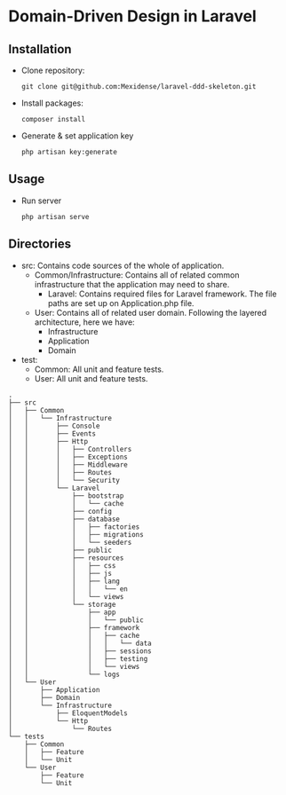 # Domain-Driven Design in Laravel

## Installation

- Clone repository:
    ```batch
    git clone git@github.com:Mexidense/laravel-ddd-skeleton.git
    ```

- Install packages:
    ```batch
    composer install  
    ```

- Generate & set application key
    ```batch
    php artisan key:generate
    ```

## Usage

- Run server
    ```batch
    php artisan serve
    ```

## Directories

- src: Contains code sources of the whole of application.
    - Common/Infrastructure: Contains all of related common infrastructure that the application may need to share.
        - Laravel: Contains required files for Laravel framework. The file paths are set up on Application.php file.
    - User: Contains all of related user domain. Following the layered architecture, here we have:
        - Infrastructure
        - Application
        - Domain
- test:
    - Common: All unit and feature tests.
    - User: All unit and feature tests.

```batch
.
├── src
│   ├── Common
│   │   └── Infrastructure
│   │       ├── Console
│   │       ├── Events
│   │       ├── Http
│   │       │   ├── Controllers
│   │       │   ├── Exceptions
│   │       │   ├── Middleware
│   │       │   ├── Routes
│   │       │   └── Security
│   │       └── Laravel
│   │           ├── bootstrap
│   │           │   └── cache
│   │           ├── config
│   │           ├── database
│   │           │   ├── factories
│   │           │   ├── migrations
│   │           │   └── seeders
│   │           ├── public
│   │           ├── resources
│   │           │   ├── css
│   │           │   ├── js
│   │           │   ├── lang
│   │           │   │   └── en
│   │           │   └── views
│   │           └── storage
│   │               ├── app
│   │               │   └── public
│   │               ├── framework
│   │               │   ├── cache
│   │               │   │   └── data
│   │               │   ├── sessions
│   │               │   ├── testing
│   │               │   └── views
│   │               └── logs
│   └── User
│       ├── Application
│       ├── Domain
│       └── Infrastructure
│           ├── EloquentModels
│           └── Http
│               └── Routes
└── tests
    ├── Common
    │   ├── Feature
    │   └── Unit
    └── User
        ├── Feature
        └── Unit

```
